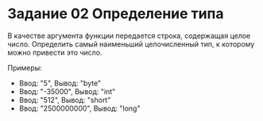 # Задание 02 Определение типа

В качестве аргумента функции передается строка, содержащая целое число. Определить самый наименьший целочисленный тип, к которому можно привести это число.

Примеры:

* Ввод: "5", Вывод: "byte"
* Ввод: "-35000", Вывод: "int"
* Ввод: "512", Вывод: "short"
* Ввод: "2500000000", Вывод: "long"
